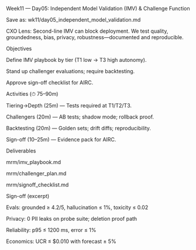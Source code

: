 Week11 — Day05: Independent Model Validation (IMV) & Challenge Function

Save as: wk11/day05_independent_model_validation.md

CXO Lens: Second-line IMV can block deployment. We test quality, groundedness, bias, privacy, robustness—documented and reproducible.

Objectives

Define IMV playbook by tier (T1 low → T3 high autonomy).

Stand up challenger evaluations; require backtesting.

Approve sign-off checklist for AIRC.

Activities (⏱ 75–90m)

Tiering→Depth (25m) — Tests required at T1/T2/T3.

Challengers (20m) — AB tests; shadow mode; rollback proof.

Backtesting (20m) — Golden sets; drift diffs; reproducibility.

Sign-off (10–25m) — Evidence pack for AIRC.

Deliverables

mrm/imv_playbook.md

mrm/challenger_plan.md

mrm/signoff_checklist.md

Sign-off (excerpt)

Evals: grounded ≥ 4.2/5, hallucination ≤ 1%, toxicity ≤ 0.02

Privacy: 0 PII leaks on probe suite; deletion proof path

Reliability: p95 ≤ 1200 ms, error ≤ 1%

Economics: UCR ≤ $0.010 with forecast ± 5%
